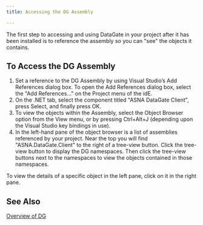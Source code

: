 ```yaml
---
title: Accessing the DG Assembly

---
```


The first step to accessing and using DataGate in your project after it has been installed is to reference the assembly so you can "see" the objects it contains. 
## To Access the DG Assembly

1. Set a reference to the DG Assembly by using Visual Studio’s <span >Add References</span> dialog box. To open the Add References dialog box, select the "<span >Add References</span>…" on the <span >Project</span> menu of the idE.
2. On the <span >.NET</span> tab, select the component titled "<span >ASNA DataGate Client</span>", press <span >Select</span>, and finally press <span >OK.</span>
3. To view the objects within the Assembly, select the<span > Object Browser</span> option from the <span >View</span> menu, or by pressing <span >Ctrl+Alt+J</span> (depending upon the Visual Studio key bindings in use).
4. In the left-hand pane of the object browser is a list of assemblies referenced by your project. Near the top you will find "<span >ASNA.DataGate.Client</span>" to the right of a tree-view button. Click the tree-view button to display the DG namespaces. Then click the tree-view buttons next to the namespaces to view the objects contained in those namespaces.

To view the details of a specific object in the left pane, click on it in the right pane. <br />
## See Also


[Overview of DG ](datagate-component-suite-overview.html)


